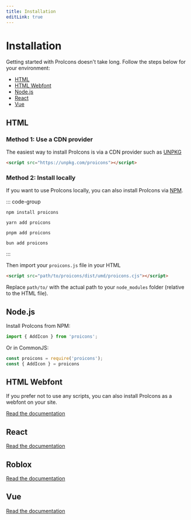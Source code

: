 ```yaml
---
title: Installation
editLink: true
---
```


# Installation
Getting started with ProIcons doesn't take long. Follow the steps below for your environment:

- [HTML](#html)
- [HTML Webfont](#html-webfont)
- [Node.js](#nodejs)
- [React](#react)
- [Vue](#vue)

## HTML
<!-- #region install-html -->
### Method 1: Use a CDN provider

The easiest way to install ProIcons is via a CDN provider such as [UNPKG](https://unpkg.com)

```html
<script src="https://unpkg.com/proicons"></script>
```

### Method 2: Install locally

If you want to use ProIcons locally, you can also install ProIcons via [NPM](https://npmjs.com/package/proicons).

<!-- #region install-general -->
::: code-group

```shell [NPM]
npm install proicons
```

```shell [Yarn]
yarn add proicons
```

```shell [PNPM]
pnpm add proicons
```

```shell [Bun]
bun add proicons
```

:::
<!-- #endregion install-general -->

Then import your `proicons.js` file in your HTML
```html
<script src="path/to/proicons/dist/umd/proicons.cjs"></script>
``` 
Replace `path/to/` with the actual path to your `node_modules` folder (relative to the HTML file).
<!-- #endregion install-html -->
## Node.js
<!-- #region install-node -->
Install ProIcons from NPM:

<!--@include: ./installation.md#install-general-->

```javascript
import { AddIcon } from 'proicons';
```
Or in CommonJS:
```javascript
const proicons = require('proicons');
const { AddIcon } = proicons
```
<!-- #endregion install-node -->
## HTML Webfont
If you prefer not to use any scripts, you can also install ProIcons as a webfont on your site.

<!-- @include: ../packages/webfont.md#install-webfont -->

[Read the documentation](webfont)

## React
<!-- @include: ../packages/react.md#install-react -->

[Read the documentation](react)

## Roblox
<!-- @include: ../packages/roblox.md#install-roblox -->

[Read the documentation](roblox)

## Vue
<!-- @include: ../packages/vue.md#install-vue -->

[Read the documentation](vue)